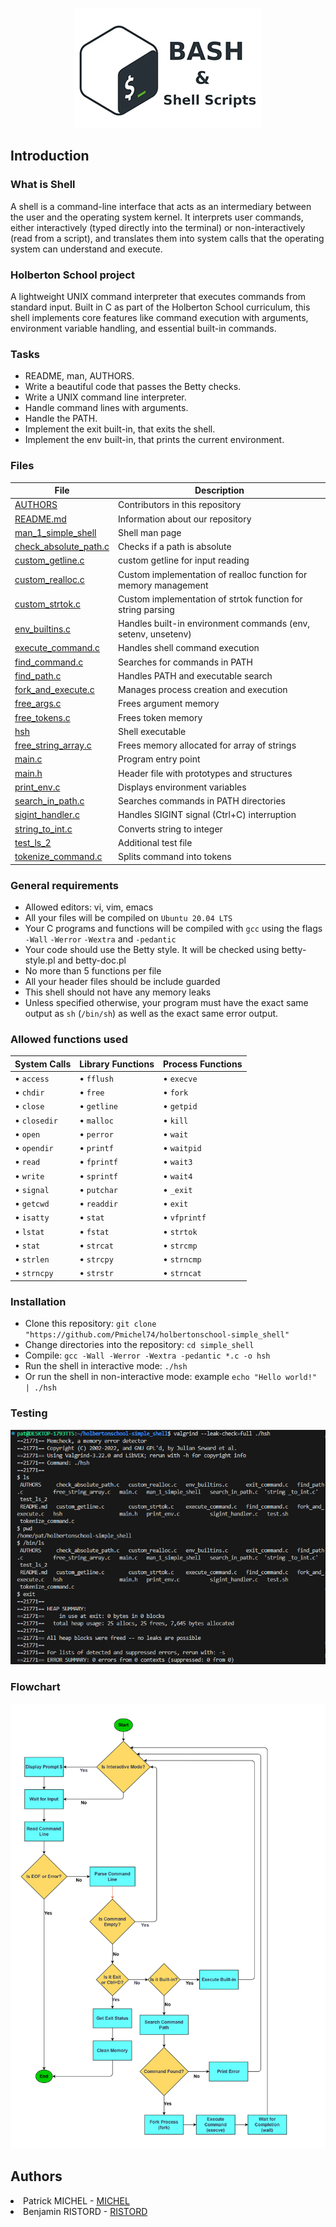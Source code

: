 <p align="center">
<img src="img/Shell.jpg">
</p>

## Introduction

### What is Shell
A shell is a command-line interface that acts as an intermediary between the user and the operating system kernel. It interprets user commands, either interactively (typed directly into the terminal) or non-interactively (read from a script), and translates them into system calls that the operating system can understand and execute.

### Holberton School project
A lightweight UNIX command interpreter that executes commands from standard input. Built in C as part of the Holberton School curriculum, this shell implements core features like command execution with arguments, environment variable handling, and essential built-in commands.

### Tasks

*  README, man, AUTHORS.
*  Write a beautiful code that passes the Betty checks.
*  Write a UNIX command line interpreter.
*  Handle command lines with arguments.
*  Handle the PATH.
*  Implement the exit built-in, that exits the shell.
*  Implement the env built-in, that prints the current environment.

### Files

|File|Description|
|---|---|
|[AUTHORS](https://github.com/Pmichel74/holbertonschool-simple_shell/blob/main/AUTHORS)|Contributors in this repository|
|[README.md](https://github.com/Pmichel74holbertonschool-simple_shell/blob/README.md)|Information about our repository|
|[man_1_simple_shell](https://github.com/Pmichel74/holbertonschool-simple_shell/blob/master/man_1_simple_shell)|Shell man page|
|[check_absolute_path.c](https://github.com/Pmichel74/holbertonschool-simple_shell/blob/master/check_absolute_path.c )|Checks if a path is absolute|
|[custom_getline.c](https://github.com/Pmichel74//holbertonschool-simple_shell/blob/master/custom_getline.c)|custom getline for input reading|
|[custom_realloc.c](https://github.com/Pmichel74//holbertonschool-simple_shell/blob/master/custom_realloc.c)|Custom implementation of realloc function for memory management|
|[custom_strtok.c](https://github.com/Pmichel74/holbertonschool-simple_shell/blob/master/custom_strtok.c)|Custom implementation of strtok function for string parsing|
|[env_builtins.c](https://github.com/Pmichel74/holbertonschool-simple_shell/blob/master/env_builtins.c)|Handles built-in environment commands (env, setenv, unsetenv)|
|[execute_command.c](https://github.com/Pmichel74/holbertonschool-simple_shell/blob/master/execute_command.c)|Handles shell command execution|
|[find_command.c](https://github.com/Pmichel74/holbertonschool-simple_shell/blob/master/find_command.c)|Searches for commands in PATH|
|[find_path.c](https://github.com/Pmichel74/holbertonschool-simple_shell/blob/master/find_path.c)|Handles PATH and executable search|
|[fork_and_execute.c](https://github.com/Pmichel74/holbertonschool-simple_shell/blob/master/fork_and_execute.c)|Manages process creation and execution|
|[free_args.c](https://github.com/Pmichel74/holbertonschool-simple_shell/blob/master/free_args.c)|Frees argument memory|
|[free_tokens.c](https://github.com/Pmichel74/holbertonschool-simple_shell/blob/master/free_tokens.c)|Frees token memory|
|[hsh](https://github.com/Pmichel74/holbertonschool-simple_shell/blob/master/hsh)|Shell executable|
|[free_string_array.c](https://github.com/Pmichel74/holbertonschool-simple_shell/blob/master/free_string_array.c)|Frees memory allocated for array of strings|
|[main.c](https://github.com/Pmichel74/holbertonschool-simple_shell/blob/master/main.c)|Program entry point|
|[main.h](https://github.com/Pmichel74/holbertonschool-simple_shell/blob/master/main.h)|Header file with prototypes and structures |
|[print_env.c](https://github.com/Pmichel74/holbertonschool-simple_shell/blob/master/print_env.c)|Displays environment variables|
|[search_in_path.c](https://github.com/Pmichel74/holbertonschool-simple_shell/blob/master/search_in_path.c)|Searches commands in PATH directories|
|[sigint_handler.c](https://github.com/Pmichel74/holbertonschool-simple_shell/blob/master/sigint_handler.c)|Handles SIGINT signal (Ctrl+C) interruption|
|[string_to_int.c](https://github.com/Pmichel74/holbertonschool-simple_shell/blob/master/string_to_int.cll.h)|Converts string to integer|
|[test_ls_2](https://github.com/Pmichel74/holbertonschool-simple_shell/blob/master/test_ls_2)|Additional test file|
|[tokenize_command.c](https://github.com/Pmichel74/holbertonschool-simple_shell/blob/master/tokenize_command.c)|Splits command into tokens|





### General requirements
 * Allowed editors: vi, vim, emacs
 * All your files will be compiled on `Ubuntu 20.04 LTS`
 * Your C programs and functions will be compiled with `gcc` using the flags `-Wall` `-Werror` `-Wextra` and `-pedantic`
 * Your code should use the Betty style. It will be checked using betty-style.pl and betty-doc.pl
 * No more than 5 functions per file
 * All your header files should be include guarded
 * This shell should not have any memory leaks
 * Unless specified otherwise, your program must have the exact same output as `sh` (`/bin/sh`) as well as the exact same error output.

### Allowed functions used

| System Calls | Library Functions | Process Functions |
|-------------|-------------------|-------------------|
| • `access` | • `fflush` | • `execve` |
| • `chdir` | • `free` | • `fork` |
| • `close` | • `getline` | • `getpid` |
| • `closedir` | • `malloc` | • `kill` |
| • `open` | • `perror` | • `wait` |
| • `opendir` | • `printf` | • `waitpid` |
| • `read` | • `fprintf` | • `wait3` |
| • `write` | • `sprintf` | • `wait4` |
| • `signal` | • `putchar` | • `_exit` |
| • `getcwd` | • `readdir` | • `exit` |
| • `isatty` | • `stat` | • `vfprintf` |
| • `lstat` | • `fstat` | • `strtok` |
| • `stat` | • `strcat` | • `strcmp` |
| • `strlen` | • `strcpy` | • `strncmp` |
| • `strncpy` | • `strstr` | • `strncat` |

### Installation

- Clone this repository: `git clone "https://github.com/Pmichel74/holbertonschool-simple_shell"`
- Change directories into the repository: `cd simple_shell`
- Compile: `gcc -Wall -Werror -Wextra -pedantic *.c -o hsh`
- Run the shell in interactive mode: `./hsh`
- Or run the shell in non-interactive mode: example `echo "Hello world!" | ./hsh`

### Testing

![image](img/_testing.jpg)

### Flowchart

![image](img/flowchart.jpg)

## Authors

<li> Patrick MICHEL - <a href="https://github.com/Pmichel74">MICHEL</a></li>
<li> Benjamin RISTORD - <a href="https://github.com/jbn179">RISTORD</a></li>

